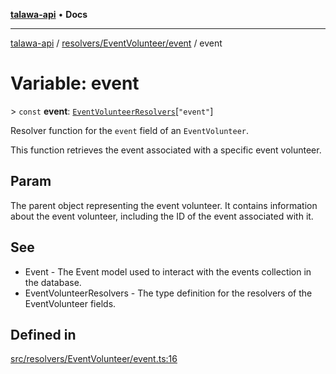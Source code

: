 [**talawa-api**](../../../../README.md) • **Docs**

***

[talawa-api](../../../../modules.md) / [resolvers/EventVolunteer/event](../README.md) / event

# Variable: event

\> `const` **event**: [`EventVolunteerResolvers`](../../../../types/generatedGraphQLTypes/type-aliases/EventVolunteerResolvers.md)\[`"event"`\]

Resolver function for the `event` field of an `EventVolunteer`.

This function retrieves the event associated with a specific event volunteer.

## Param

The parent object representing the event volunteer. It contains information about the event volunteer, including the ID of the event associated with it.

## See

 - Event - The Event model used to interact with the events collection in the database.
 - EventVolunteerResolvers - The type definition for the resolvers of the EventVolunteer fields.

## Defined in

[src/resolvers/EventVolunteer/event.ts:16](https://github.com/PalisadoesFoundation/talawa-api/blob/60937520d7a29ccf883a9c6a7c2d186bae92a81b/src/resolvers/EventVolunteer/event.ts#L16)
